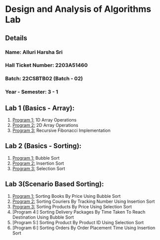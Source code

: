 # Design and Analysis of Algorithms Lab
## Details
### Name: Alluri Harsha Sri
### Hall Ticket Number: 2203A51460
### Batch: 22CSBTB02 (Batch - 02)
### Year - Semester: 3 - 1

## Lab 1 (Basics - Array):
1. [Program 1:](https://github.com/alluriharshasri/2203A51460_DAA_Lab/blob/main/Arrays1D.ipynb) 1D Array Operations
2. [Program 2:](https://github.com/alluriharshasri/2203A51460_DAA_Lab/blob/main/Arrays2D.c) 2D Array Operations
3. [Program 3:](https://github.com/alluriharshasri/2203A51460_DAA_Lab/blob/main/Fibbonacci.c) Recursive Fibonacci Implementation
   
## Lab 2 (Basics - Sorting):
1. [Program 1:](https://github.com/alluriharshasri/2203A51460_DAA_Lab/blob/main/BubbleSort.c) Bubble Sort
2. [Program 2:](https://github.com/alluriharshasri/2203A51460_DAA_Lab/blob/main/InsertionSort.c) Insertion Sort
3. [Program 3:](https://github.com/alluriharshasri/2203A51460_DAA_Lab/blob/main/SelectionSort.c) Selection Sort

## Lab 3(Scenario Based Sorting):
1. [Program 1:](https://github.com/alluriharshasri/2203A51460_DAA_Lab/blob/main/Week1Q1.c) Sorting Books By Price Using Bubble Sort
2. [Program 2:](https://github.com/alluriharshasri/2203A51460_DAA_Lab/blob/main/Week1Q2.c) Sorting Couriers By Tracking Number Using Insertion Sort
3. [Program 3:](https://github.com/alluriharshasri/2203A51460_DAA_Lab/blob/main/Week1Q3.c) Sorting Products By Price Using Selection Sort
4. [Program 4:] Sorting Delivery Packages By Time Taken To Reach Destination Using Bubble Sort
5. [Program 5:] Sorting Product By Product ID Using Selection Sort
6. [Program 6:] Sorting Orders By Order Placement Time Using Insertion Sort
